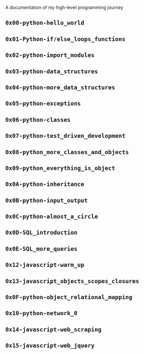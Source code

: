 A documentation of my high-level programming journey

## `0x00-python-hello_world`
## `0x01-Python-if/else_loops_functions`
## `0x02-python-import_modules`
## `0x03-python-data_structures`
## `0x04-python-more_data_structures`
## `0x05-python-exceptions`
## `0x06-python-classes`
## `0x07-python-test_driven_development`
## `0x08-python_more_classes_and_objects`
## `0x09-python_everything_is_object`
## `0x0A-python-inheritance`
## `0x0B-python-input_output`
## `0x0C-python-almost_a_circle`
## `0x0D-SQL_introduction`
## `0x0E-SQL_more_queries`
## `0x12-javascript-warm_up`
## `0x13-javascript_objects_scopes_closures`
## `0x0F-python-object_relational_mapping`
## `0x10-python-network_0`
## `0x14-javascript-web_scraping`
## `0x15-javascript-web_jquery`
